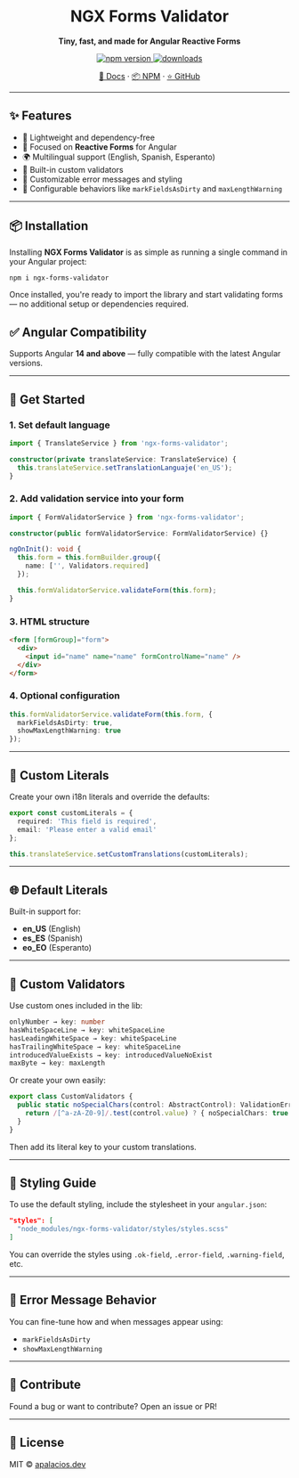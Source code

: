 <h1 align="center">NGX Forms Validator</h1>
<p align="center"><strong>Tiny, fast, and made for Angular Reactive Forms</strong></p>

<p align="center">
  <a href="https://www.npmjs.com/package/ngx-forms-validator">
    <img src="https://img.shields.io/npm/v/ngx-forms-validator?style=flat-square" alt="npm version">
  </a>
  <a href="https://www.npmjs.com/package/ngx-forms-validator">
    <img src="https://img.shields.io/npm/dt/ngx-forms-validator?style=flat-square" alt="downloads">
  </a>
<!--   <a href="https://github.com/apalaciosdev/ngx-forms-validator">
    <img src="https://img.shields.io/github/stars/apalaciosdev/ngx-forms-validator?style=flat-square" alt="GitHub stars">
  </a> -->
</p>

<p align="center">
  <a href="https://ngx-forms-validator.netlify.app">📘 Docs</a> ·
  <a href="https://www.npmjs.com/package/ngx-forms-validator">📦 NPM</a> ·
  <a href="https://github.com/apalaciosdev/ngx-forms-validator">⭐ GitHub</a>
</p>

---

## ✨ Features

- 🚀 Lightweight and dependency-free
- 🎯 Focused on **Reactive Forms** for Angular
- 🌍 Multilingual support (English, Spanish, Esperanto)
- 🧩 Built-in custom validators
- 💬 Customizable error messages and styling
- 📏 Configurable behaviors like `markFieldsAsDirty` and `maxLengthWarning`

---

## 📦 Installation

Installing **NGX Forms Validator** is as simple as running a single command in your Angular project:

```bash
npm i ngx-forms-validator
```

Once installed, you're ready to import the library and start validating forms — no additional setup or dependencies required.

## ✅ Angular Compatibility

Supports Angular **14 and above** — fully compatible with the latest Angular versions.

---

## 🚀 Get Started

### 1. Set default language

```ts
import { TranslateService } from 'ngx-forms-validator';

constructor(private translateService: TranslateService) {
  this.translateService.setTranslationLanguaje('en_US');
}
```

### 2. Add validation service into your form

```ts
import { FormValidatorService } from 'ngx-forms-validator';

constructor(public formValidatorService: FormValidatorService) {}

ngOnInit(): void {
  this.form = this.formBuilder.group({
    name: ['', Validators.required]
  });

  this.formValidatorService.validateForm(this.form);
}
```

### 3. HTML structure

```html
<form [formGroup]="form">
  <div>
    <input id="name" name="name" formControlName="name" />
  </div>
</form>
```

### 4. Optional configuration

```ts
this.formValidatorService.validateForm(this.form, {
  markFieldsAsDirty: true,
  showMaxLengthWarning: true
});
```

---

## 🧪 Custom Literals

Create your own i18n literals and override the defaults:

```ts
export const customLiterals = {
  required: 'This field is required',
  email: 'Please enter a valid email'
};

this.translateService.setCustomTranslations(customLiterals);
```

---

## 🌐 Default Literals

Built-in support for:

- **en_US** (English)
- **es_ES** (Spanish)
- **eo_EO** (Esperanto)

---

## 🧱 Custom Validators

Use custom ones included in the lib:

```ts
onlyNumber → key: number
hasWhiteSpaceLine → key: whiteSpaceLine
hasLeadingWhiteSpace → key: whiteSpaceLine
hasTrailingWhiteSpace → key: whiteSpaceLine
introducedValueExists → key: introducedValueNoExist
maxByte → key: maxLength
```

Or create your own easily:

```ts
export class CustomValidators {
  public static noSpecialChars(control: AbstractControl): ValidationErrors | null {
    return /[^a-zA-Z0-9]/.test(control.value) ? { noSpecialChars: true } : null;
  }
}
```

Then add its literal key to your custom translations.

---

## 🎨 Styling Guide

To use the default styling, include the stylesheet in your `angular.json`:

```json
"styles": [
  "node_modules/ngx-forms-validator/styles/styles.scss"
]
```

You can override the styles using `.ok-field`, `.error-field`, `.warning-field`, etc.

---

## 🔔 Error Message Behavior

You can fine-tune how and when messages appear using:

- `markFieldsAsDirty`
- `showMaxLengthWarning`

---

## 🤝 Contribute

Found a bug or want to contribute? Open an issue or PR!

---

## 📄 License

MIT © [apalacios.dev](https://github.com/apalaciosdev)